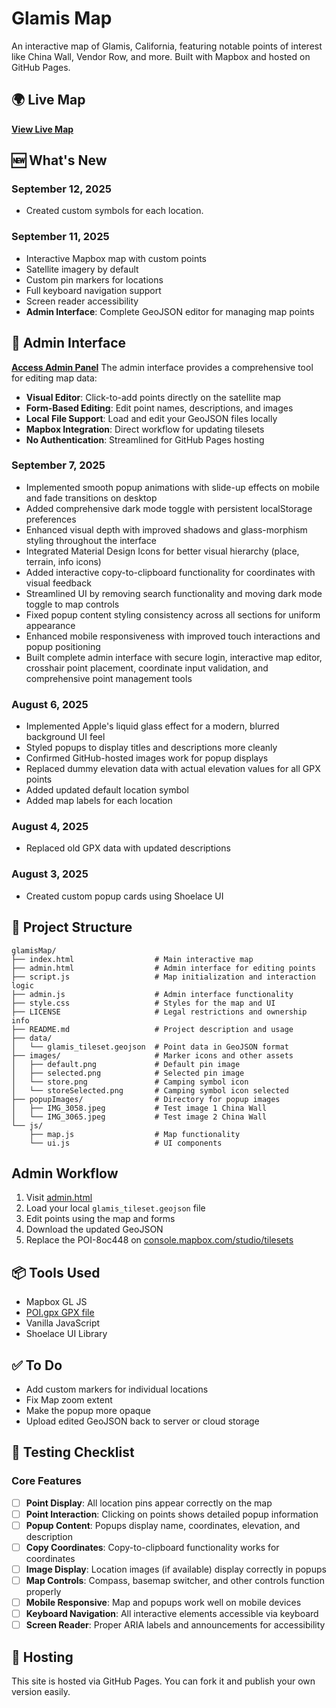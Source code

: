 # Glamis Map

An interactive map of Glamis, California, featuring notable points of interest like China Wall, Vendor Row, and more. Built with Mapbox and hosted on GitHub Pages.

## 🌍 Live Map
**[View Live Map](https://aeveland.github.io/glamisMap/)**

## 🆕 What's New
### September 12, 2025
- Created custom symbols for each location.
 
### September 11, 2025
- Interactive Mapbox map with custom points
- Satellite imagery by default
- Custom pin markers for locations
- Full keyboard navigation support
- Screen reader accessibility
- **Admin Interface**: Complete GeoJSON editor for managing map points

## 🔧 Admin Interface
**[Access Admin Panel](admin.html)**
The admin interface provides a comprehensive tool for editing map data:
- **Visual Editor**: Click-to-add points directly on the satellite map
- **Form-Based Editing**: Edit point names, descriptions, and images
- **Local File Support**: Load and edit your GeoJSON files locally
- **Mapbox Integration**: Direct workflow for updating tilesets
- **No Authentication**: Streamlined for GitHub Pages hosting


### September 7, 2025
- Implemented smooth popup animations with slide-up effects on mobile and fade transitions on desktop  
- Added comprehensive dark mode toggle with persistent localStorage preferences  
- Enhanced visual depth with improved shadows and glass-morphism styling throughout the interface  
- Integrated Material Design Icons for better visual hierarchy (place, terrain, info icons)  
- Added interactive copy-to-clipboard functionality for coordinates with visual feedback  
- Streamlined UI by removing search functionality and moving dark mode toggle to map controls  
- Fixed popup content styling consistency across all sections for uniform appearance  
- Enhanced mobile responsiveness with improved touch interactions and popup positioning
- Built complete admin interface with secure login, interactive map editor, crosshair point placement, coordinate input validation, and comprehensive point management tools  

### August 6, 2025
- Implemented Apple's liquid glass effect for a modern, blurred background UI feel  
- Styled popups to display titles and descriptions more cleanly  
- Confirmed GitHub-hosted images work for popup displays  
- Replaced dummy elevation data with actual elevation values for all GPX points  
- Added updated default location symbol  
- Added map labels for each location  

### August 4, 2025
- Replaced old GPX data with updated descriptions  

### August 3, 2025
- Created custom popup cards using Shoelace UI  


## 📁 Project Structure
```
glamisMap/
├── index.html                  # Main interactive map
├── admin.html                  # Admin interface for editing points
├── script.js                   # Map initialization and interaction logic
├── admin.js                    # Admin interface functionality
├── style.css                   # Styles for the map and UI
├── LICENSE                     # Legal restrictions and ownership info
├── README.md                   # Project description and usage
├── data/
│   └── glamis_tileset.geojson  # Point data in GeoJSON format
├── images/                     # Marker icons and other assets
│   ├── default.png             # Default pin image
│   ├── selected.png            # Selected pin image
│   └── store.png               # Camping symbol icon
│   └── storeSelected.png       # Camping symbol icon selected
├── popupImages/                # Directory for popup images
│   ├── IMG_3058.jpeg           # Test image 1 China Wall
│   └── IMG_3065.jpeg           # Test image 2 China Wall
└── js/
    ├── map.js                  # Map functionality
    └── ui.js                   # UI components
```

## Admin Workflow
1. Visit [admin.html](admin.html) 
2. Load your local `glamis_tileset.geojson` file
3. Edit points using the map and forms
4. Download the updated GeoJSON
5. Replace the POI-8oc448 on [console.mapbox.com/studio/tilesets](https://console.mapbox.com/studio/tilesets)

## 📦 Tools Used
- Mapbox GL JS
- [POI.gpx GPX file](data/POI.gpx)
- Vanilla JavaScript
- Shoelace UI Library

## ✅ To Do
- Add custom markers for individual locations
- Fix Map zoom extent
- Make the popup more opaque
- Upload edited GeoJSON back to server or cloud storage

## 🧪 Testing Checklist

### Core Features
- [ ] **Point Display**: All location pins appear correctly on the map
- [ ] **Point Interaction**: Clicking on points shows detailed popup information
- [ ] **Popup Content**: Popups display name, coordinates, elevation, and description
- [ ] **Copy Coordinates**: Copy-to-clipboard functionality works for coordinates
- [ ] **Image Display**: Location images (if available) display correctly in popups
- [ ] **Map Controls**: Compass, basemap switcher, and other controls function properly
- [ ] **Mobile Responsive**: Map and popups work well on mobile devices
- [ ] **Keyboard Navigation**: All interactive elements accessible via keyboard
- [ ] **Screen Reader**: Proper ARIA labels and announcements for accessibility

## 🚀 Hosting
This site is hosted via GitHub Pages. You can fork it and publish your own version easily.
